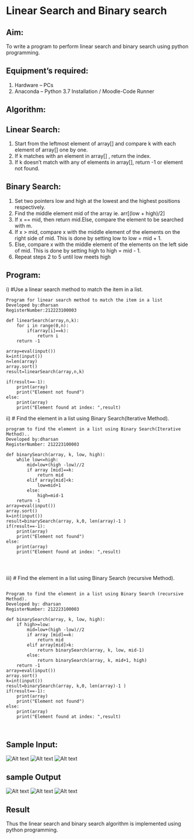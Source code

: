 # Linear Search and Binary search
## Aim:
To write a program to perform linear search and binary search using python programming.
## Equipment’s required:
1.	Hardware – PCs
2.	Anaconda – Python 3.7 Installation / Moodle-Code Runner
## Algorithm:
## Linear Search:
1.	Start from the leftmost element of array[] and compare k with each element of array[] one by one.
2.	If k matches with an element in array[] , return the index.
3.	If k doesn’t match with any of elements in array[], return -1 or element not found.
## Binary Search:
1.	Set two pointers low and high at the lowest and the highest positions respectively.
2.	Find the middle element mid of the array ie. arr[(low + high)/2]
3.	If x == mid, then return mid.Else, compare the element to be searched with m.
4.	If x > mid, compare x with the middle element of the elements on the right side of mid. This is done by setting low to low = mid + 1.
5.	Else, compare x with the middle element of the elements on the left side of mid. This is done by setting high to high = mid - 1.
6.	Repeat steps 2 to 5 until low meets high
## Program:
i)	#Use a linear search method to match the item in a list.
```
Program for linear search method to match the item in a list
Developed by:dharsan
RegisterNumber:212223100003

def linearSearch(array,n,k):
    for i in range(0,n):
        if(array[i]==k):
            return i
    return -1
    
array=eval(input())
k=int(input())
n=len(array)
array.sort()
result=linearSearch(array,n,k)

if(result==-1):
    print(array)
    print("Element not found")
else:
    print(array)
    print("Element found at index: ",result)

```
ii)	# Find the element in a list using Binary Search(Iterative Method).
```
program to find the element in a list using Binary Search(Iterative Method)..
Developed by:dharsan
RegisterNumber: 212223100003

def binarySearch(array, k, low, high):
    while low<=high:
        mid=low+(high -low)//2
        if array [mid]==k:
            return mid
        elif array[mid]<k:
            low=mid+1
        else:
            high=mid-1
    return -1
array=eval(input())
array.sort()
k=int(input())
result=binarySearch(array, k,0, len(array)-1 )
if(result==-1):
    print(array)
    print("Element not found")
else:
    print(array)
    print("Element found at index: ",result)




```
iii)	# Find the element in a list using Binary Search (recursive Method).
```
 
Program to find the element in a list using Binary Search (recursive Method).
Developed by: dharsan
RegisterNumber: 212223100003

def binarySearch(array, k, low, high):
    if high>=low:
        mid=low+(high -low)//2
        if array [mid]==k:
            return mid
        elif array[mid]>k:
            return binarySearch(array, k, low, mid-1)
        else:
            return binarySearch(array, k, mid+1, high)
    return -1
array=eval(input())
array.sort()
k=int(input())
result=binarySearch(array, k,0, len(array)-1 )
if(result==-1):
    print(array)
    print("Element not found")
else:
    print(array)
    print("Element found at index: ",result)
   
   

```
## Sample Input:
![Alt text](<Screenshot (77).png>)
![Alt text](<Screenshot (78).png>)
![Alt text](<Screenshot (79).png>)

## sample Output
![Alt text](<Screenshot (74).png>)
![Alt text](<Screenshot (75).png>)
![Alt text](<Screenshot (76).png>)



## Result
Thus the linear search and binary search algorithm is implemented using python programming.